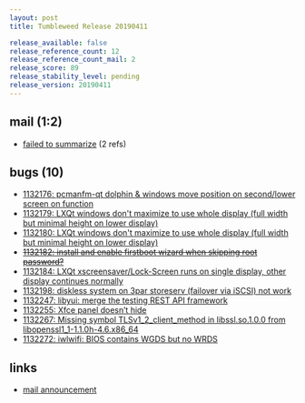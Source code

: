 ```yaml
---
layout: post
title: Tumbleweed Release 20190411

release_available: false
release_reference_count: 12
release_reference_count_mail: 2
release_score: 89
release_stability_level: pending
release_version: 20190411
---
```


## mail (1:2)

- [failed to summarize](https://lists.opensuse.org/opensuse-factory/2019-04/msg00258.html) (2 refs)

## bugs (10)

<!--more-->

- [1132176: pcmanfm-qt dolphin & windows move position on second/lower screen on function](https://bugzilla.opensuse.org/show_bug.cgi?id=1132176)
- [1132179: LXQt windows don't maximize to use whole display (full width but minimal height on lower display)](https://bugzilla.opensuse.org/show_bug.cgi?id=1132179)
- [1132180: LXQt windows don't maximize to use whole display (full width but minimal height on lower display)](https://bugzilla.opensuse.org/show_bug.cgi?id=1132180)
- ~~[1132182: install and enable firstboot wizard when skipping root password?](https://bugzilla.opensuse.org/show_bug.cgi?id=1132182)~~
- [1132184: LXQt xscreensaver/Lock-Screen runs on single display, other display continues normally](https://bugzilla.opensuse.org/show_bug.cgi?id=1132184)
- [1132198: diskless system on 3par storeserv (failover via iSCSI) not work](https://bugzilla.opensuse.org/show_bug.cgi?id=1132198)
- [1132247: libyui: merge the testing REST API framework](https://bugzilla.opensuse.org/show_bug.cgi?id=1132247)
- [1132255: Xfce panel doesn’t hide](https://bugzilla.opensuse.org/show_bug.cgi?id=1132255)
- [1132267: Missing symbol TLSv1_2_client_method in libssl.so.1.0.0 from libopenssl1_1-1.1.0h-4.6.x86_64](https://bugzilla.opensuse.org/show_bug.cgi?id=1132267)
- [1132272: iwlwifi: BIOS contains WGDS but no WRDS](https://bugzilla.opensuse.org/show_bug.cgi?id=1132272)



## links

- [mail announcement](https://lists.opensuse.org/opensuse-factory/2019-04/msg00200.html)
